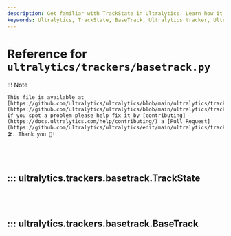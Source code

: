 ```yaml
---
description: Get familiar with TrackState in Ultralytics. Learn how it is used in the BaseTrack of the Ultralytics tracker for enhanced functionality.
keywords: Ultralytics, TrackState, BaseTrack, Ultralytics tracker, Ultralytics documentation
---
```


# Reference for `ultralytics/trackers/basetrack.py`

!!! Note

    This file is available at [https://github.com/ultralytics/ultralytics/blob/main/ultralytics/trackers/basetrack.py](https://github.com/ultralytics/ultralytics/blob/main/ultralytics/trackers/basetrack.py). If you spot a problem please help fix it by [contributing](https://docs.ultralytics.com/help/contributing/) a [Pull Request](https://github.com/ultralytics/ultralytics/edit/main/ultralytics/trackers/basetrack.py) 🛠️. Thank you 🙏!

<br><br>

## ::: ultralytics.trackers.basetrack.TrackState

<br><br>

## ::: ultralytics.trackers.basetrack.BaseTrack

<br><br>
